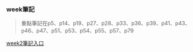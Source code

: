 ### week筆記

> 重點筆記在p5、p14、p19、p27、p28、p33、p36、p39、p41、p43、p46、p47、p51、p53、p54、p55、p57、p79

[week2筆記入口](https://github.com/ayd0122344/ai110HW/blob/main/week2/README.md)
